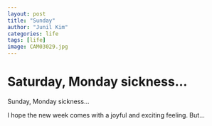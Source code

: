 ```yaml
---
layout: post
title: "Sunday"
author: "Junil Kim"
categories: life
tags: [life]
image: CAM03029.jpg
---
```


# Saturday, Monday sickness...
  
Sunday, Monday sickness...
  
I hope the new week comes with a joyful and exciting feeling. 
But... 
